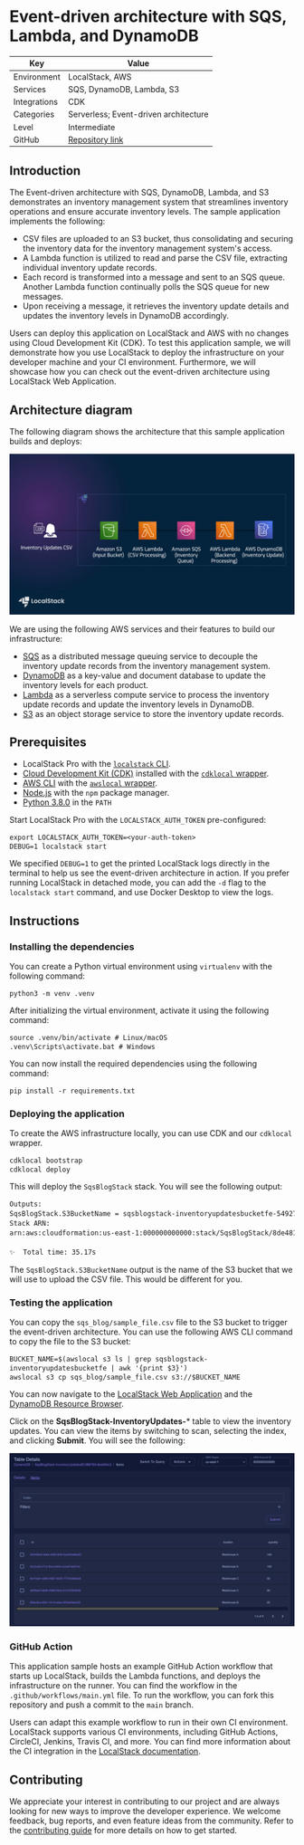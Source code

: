 # Event-driven architecture with SQS, Lambda, and DynamoDB

| Key          | Value                                                                               |
| ------------ | ----------------------------------------------------------------------------------- |
| Environment  | LocalStack, AWS                                                                     |
| Services     | SQS, DynamoDB, Lambda, S3                                                           |
| Integrations | CDK                                                                                 |
| Categories   | Serverless; Event-driven architecture                                               |
| Level        | Intermediate                                                                        |
| GitHub       | [Repository link](https://github.com/localstack-samples/sample-sqs-lambda-dynamodb) |

## Introduction

The Event-driven architecture with SQS, DynamoDB, Lambda, and S3 demonstrates an inventory management system that streamlines inventory operations and ensure accurate inventory levels. The sample application implements the following:

- CSV files are uploaded to an S3 bucket, thus consolidating and securing the inventory data for the inventory management system's access.
- A Lambda function is utilized to read and parse the CSV file, extracting individual inventory update records.
- Each record is transformed into a message and sent to an SQS queue. Another Lambda function continually polls the SQS queue for new messages.
- Upon receiving a message, it retrieves the inventory update details and updates the inventory levels in DynamoDB accordingly.

Users can deploy this application on LocalStack and AWS with no changes using Cloud Development Kit (CDK). To test this application sample, we will demonstrate how you use LocalStack to deploy the infrastructure on your developer machine and your CI environment. Furthermore, we will showcase how you can check out the event-driven architecture using LocalStack Web Application.

## Architecture diagram

The following diagram shows the architecture that this sample application builds and deploys:

![Architecture Diagram for Event-driven architecture with SQS, Lambda, and DynamoDB](images/architecture-diagram.png)

We are using the following AWS services and their features to build our infrastructure:

- [SQS](https://docs.localstack.cloud/user-guide/aws/sqs/) as a distributed message queuing service to decouple the inventory update records from the inventory management system.
- [DynamoDB](https://docs.localstack.cloud/user-guide/aws/dynamodb/) as a key-value and document database to update the inventory levels for each product.
- [Lambda](https://docs.localstack.cloud/user-guide/aws/lambda/) as a serverless compute service to process the inventory update records and update the inventory levels in DynamoDB.
- [S3](https://docs.localstack.cloud/user-guide/aws/s3/) as an object storage service to store the inventory update records.

## Prerequisites

- LocalStack Pro with the [`localstack` CLI](https://docs.localstack.cloud/getting-started/installation/#localstack-cli).
- [Cloud Development Kit (CDK)](https://docs.aws.amazon.com/cdk/latest/guide/getting_started.html) installed with the [`cdklocal` wrapper](https://docs.localstack.cloud/user-guide/integrations/aws-cdk/).
- [AWS CLI](https://docs.localstack.cloud/user-guide/integrations/aws-cli/) with the [`awslocal` wrapper](https://docs.localstack.cloud/user-guide/integrations/aws-cli/#localstack-aws-cli-awslocal).
- [Node.js](https://nodejs.org/en/) with the `npm` package manager.
- [Python 3.8.0](https://www.python.org/downloads/release/python-380/) in the `PATH`

Start LocalStack Pro with the `LOCALSTACK_AUTH_TOKEN` pre-configured:

```shell
export LOCALSTACK_AUTH_TOKEN=<your-auth-token>
DEBUG=1 localstack start
```

We specified `DEBUG=1` to get the printed LocalStack logs directly in the terminal to help us see the event-driven architecture in action. If you prefer running LocalStack in detached mode, you can add the `-d` flag to the `localstack start` command, and use Docker Desktop to view the logs.

## Instructions

### Installing the dependencies

You can create a Python virtual environment using `virtualenv` with the following command:

```shell
python3 -m venv .venv
```

After initializing the virtual environment, activate it using the following command:

```shell
source .venv/bin/activate # Linux/macOS
.venv\Scripts\activate.bat # Windows
```

You can now install the required dependencies using the following command:

```shell
pip install -r requirements.txt
```

### Deploying the application

To create the AWS infrastructure locally, you can use CDK and our `cdklocal` wrapper.

```shell
cdklocal bootstrap
cdklocal deploy
```
This will deploy the `SqsBlogStack` stack. You will see the following output:

```bash
Outputs:
SqsBlogStack.S3BucketName = sqsblogstack-inventoryupdatesbucketfe-54927c8a
Stack ARN:
arn:aws:cloudformation:us-east-1:000000000000:stack/SqsBlogStack/8de4814d

✨  Total time: 35.17s
```

The `SqsBlogStack.S3BucketName` output is the name of the S3 bucket that we will use to upload the CSV file. This would be different for you.

### Testing the application

You can copy the `sqs_blog/sample_file.csv` file to the S3 bucket to trigger the event-driven architecture. You can use the following AWS CLI command to copy the file to the S3 bucket:

```shell
BUCKET_NAME=$(awslocal s3 ls | grep sqsblogstack-inventoryupdatesbucketfe | awk '{print $3}')
awslocal s3 cp sqs_blog/sample_file.csv s3://$BUCKET_NAME
```

You can now navigate to the [LocalStack Web Application](https://app.localstack.cloud) and the [DynamoDB Resource Browser](https://app.localstack.cloud/inst/default/resources/dynamodb).

Click on the **SqsBlogStack-InventoryUpdates-*** table to view the inventory updates. You can view the items by switching to scan, selecting the index, and clicking **Submit**. You will see the following:

![DynamoDB Resource Browser](./images/sqs-blog-stack-inventory-dynamodb-resource-browser.png)

### GitHub Action

This application sample hosts an example GitHub Action workflow that starts up LocalStack, builds the Lambda functions, and deploys the infrastructure on the runner. You can find the workflow in the `.github/workflows/main.yml` file. To run the workflow, you can fork this repository and push a commit to the  `main` branch.

Users can adapt this example workflow to run in their own CI environment. LocalStack supports various CI environments, including GitHub Actions, CircleCI, Jenkins, Travis CI, and more. You can find more information about the CI integration in the [LocalStack documentation](https://docs.localstack.cloud/user-guide/ci/).

## Contributing

We appreciate your interest in contributing to our project and are always looking for new ways to improve the developer experience. We welcome feedback, bug reports, and even feature ideas from the community. Refer to the [contributing guide](CONTRIBUTING.md) for more details on how to get started.
